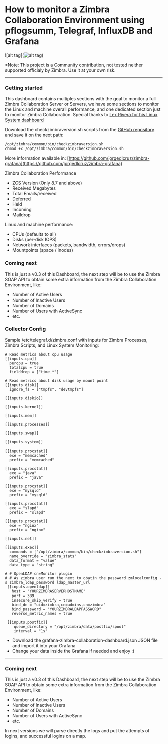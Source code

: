 How to monitor a Zimbra Collaboration Environment using pflogsumm, Telegraf, InfluxDB and Grafana
===================

![alt tag](![alt tag](https://www.jorgedelacruz.es/wp-content/uploads/2019/09/zimbra-monitoring-grafana-001.png))

*Note: This project is a Community contribution, not tested neither supported officialy by Zimbra. Use it at your own risk. 

----------

### Getting started
This dashboard contains multiples sections with the goal to monitor a full Zimbra Collaboration Server or Servers, we have some sections to monitor the Linux and machine overall performance, and one dedicated section just to monitor Zimbra Collaboration. Special thanks to [Lex Rivera for his Linux System dashboard](https://grafana.com/orgs/lex)

Download the checkzimbraversion.sh scripts from the [GitHub repository](https://github.com/jorgedlcruz/zimbra-grafana) and save it on the next path: 
```
/opt/zimbra/common/bin/checkzimbraversion.sh
chmod +x /opt/zimbra/common/bin/checkzimbraversion.sh
```
More information available in: [https://github.com/jorgedlcruz/zimbra-grafana](https://github.com/jorgedlcruz/zimbra-grafana)

Zimbra Collaboration Performance
* ZCS Version (Only 8.7 and above)
* Received Megabytes
* Total Emails/received
* Deferred
* Held
* Incoming
* Maildrop

Linux and machine performance:
* CPUs (defaults to all)
* Disks (per-disk IOPS)
* Network interfaces (packets, bandwidth, errors/drops)
* Mountpoints (space / inodes)

### Coming next
This is just a v0.3 of this Dashboard, the next step will be to use the Zimbra SOAP API to obtain some extra information from the Zimbra Collaboration Environment, like:
* Number of Active Users
* Number of Inactive Users
* Number of Domains
* Number of Users with ActiveSync
* etc.

### Collector Config
Sample /etc/telegraf.d/zimbra.conf with inputs for Zimbra Processes, Zimbra Scripts, and Linux System Monitoring:

```
# Read metrics about cpu usage
[[inputs.cpu]]
  percpu = true
  totalcpu = true
  fielddrop = ["time_*"]

# Read metrics about disk usage by mount point
[[inputs.disk]]
  ignore_fs = ["tmpfs", "devtmpfs"]

[[inputs.diskio]]

[[inputs.kernel]]

[[inputs.mem]]

[[inputs.processes]]

[[inputs.swap]]

[[inputs.system]]

[[inputs.procstat]]
  exe = "memcached"
  prefix = "memcached"

[[inputs.procstat]]
  exe = "java"
  prefix = "java"

[[inputs.procstat]]
  exe = "mysqld"
  prefix = "mysqld"

[[inputs.procstat]]
  exe = "slapd"
  prefix = "slapd"

[[inputs.procstat]]
  exe = "nginx"
  prefix = "nginx"

[[inputs.net]]

[[inputs.exec]]
  commands = ["/opt/zimbra/common/bin/checkzimbraversion.sh"]
  name_override = "zimbra_stats"
  data_format = "value"
  data_type = "string"

# # OpenLDAP cn=Monitor plugin
# # As zimbra user run the next to obatin the password zmlocalconfig -s zimbra_ldap_password ldap_master_url
 [[inputs.openldap]]
   host = "YOURZIMBRASERVERHOSTNAME"
   port = 389
   insecure_skip_verify = true
   bind_dn = "uid=zimbra,cn=admins,cn=zimbra"
   bind_password = "YOURZIMBRALDAPPASSWORD"
   reverse_metric_names = true

 [[inputs.postfix]]
    queue_directory = "/opt/zimbra/data/postfix/spool"
    interval = "1s"
```

* Download the grafana-zimbra-collaboration-dashboard.json JSON file and import it into your Grafana
* Change your data inside the Grafana if needed and enjoy :)

----------

### Coming next
This is just a v0.3 of this Dashboard, the next step will be to use the Zimbra SOAP API to obtain some extra information from the Zimbra Collaboration Environment, like:
* Number of Active Users
* Number of Inactive Users
* Number of Domains
* Number of Users with ActiveSync
* etc.

In next versions we will parse directly the logs and put the attempts of logins, and successful logins on a map.